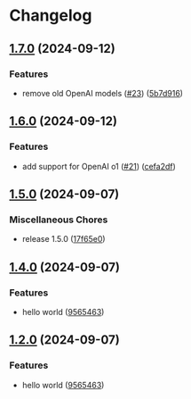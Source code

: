 # Changelog

## [1.7.0](https://github.com/opendigitalteam/aitoolkit/compare/complete-v1.6.0...complete-v1.7.0) (2024-09-12)


### Features

* remove old OpenAI models ([#23](https://github.com/opendigitalteam/aitoolkit/issues/23)) ([5b7d916](https://github.com/opendigitalteam/aitoolkit/commit/5b7d91668f340b71a8352de86878415080dafd8a))

## [1.6.0](https://github.com/opendigitalteam/aitoolkit/compare/complete-v1.5.0...complete-v1.6.0) (2024-09-12)


### Features

* add support for OpenAI o1 ([#21](https://github.com/opendigitalteam/aitoolkit/issues/21)) ([cefa2df](https://github.com/opendigitalteam/aitoolkit/commit/cefa2df5ab1b5da02a2f9abd98e856f72e0079be))

## [1.5.0](https://github.com/opendigitalteam/aitoolkit/compare/complete-v1.4.0...complete-v1.5.0) (2024-09-07)


### Miscellaneous Chores

* release 1.5.0 ([17f65e0](https://github.com/opendigitalteam/aitoolkit/commit/17f65e0d557e83a628a80ec1a2ce64822d1d6d61))

## [1.4.0](https://github.com/opendigitalteam/aitoolkit/compare/complete-v1.3.0...complete-v1.4.0) (2024-09-07)


### Features

* hello world ([9565463](https://github.com/opendigitalteam/aitoolkit/commit/9565463ceb547e9f91fa6b41b911dc7b2eb06768))

## [1.2.0](https://github.com/opendigitalteam/aitoolkit/compare/complete-v1.1.0...complete-v1.2.0) (2024-09-07)


### Features

* hello world ([9565463](https://github.com/opendigitalteam/aitoolkit/commit/9565463ceb547e9f91fa6b41b911dc7b2eb06768))
